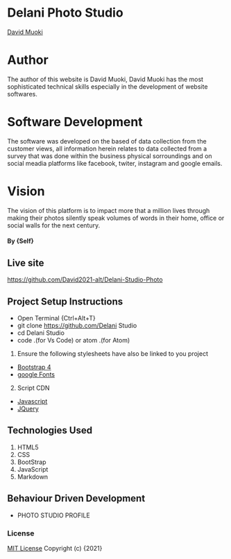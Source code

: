 # Delani Photo Studio

[David Muoki](https://github.com/David2021-alt)
# Author
The author of this website is David Muoki, David Muoki has the most sophisticated technical skills especially in the development of website softwares.

# Software Development
The software was developed on the based of data collection from the customer views, all information herein relates to data collected from a survey that was done within the business physical sorroundings and on social meadia platforms like facebook, twiter, instagram and google emails.

# Vision
The vision of this platform is to impact more that a million lives through making their photos silently speak volumes of words in their home, office or social walls for the next century.

#### By **{Self}**
## 
## Live site
https://github.com/David2021-alt/Delani-Studio-Photo
 
## Project Setup Instructions
* Open Terminal {Ctrl+Alt+T}
* git clone https://github.com/Delani Studio
* cd Delani Studio
* code .(for Vs Code) or atom .(for Atom)

1. Ensure the following stylesheets have also be linked to you project
* [Bootstrap 4](https://maxcdn.bootstrapcdn.com/bootstrap/4.0.0/css/bootstrap.min.css)
* [google Fonts](https://use.fontawesome.com/releases/v5.5.0/css/all.css)

2. Script CDN
* [Javascript](https://ajax.googleapis.com/ajax/libs/jquery/3.5.1/jquery.min.js)
* [JQuery](https://ajax.googleapis.com/ajax/libs/jquery/3.5.1/jquery.min.js)
## Technologies Used
1. HTML5
2. CSS
3. BootStrap
4. JavaScript
5. Markdown
## Behaviour Driven Development
* PHOTO STUDIO PROFILE

### License
 [MIT License](https://github.com/David2021-alt/blob/master/License) 
 Copyright (c) {2021} 